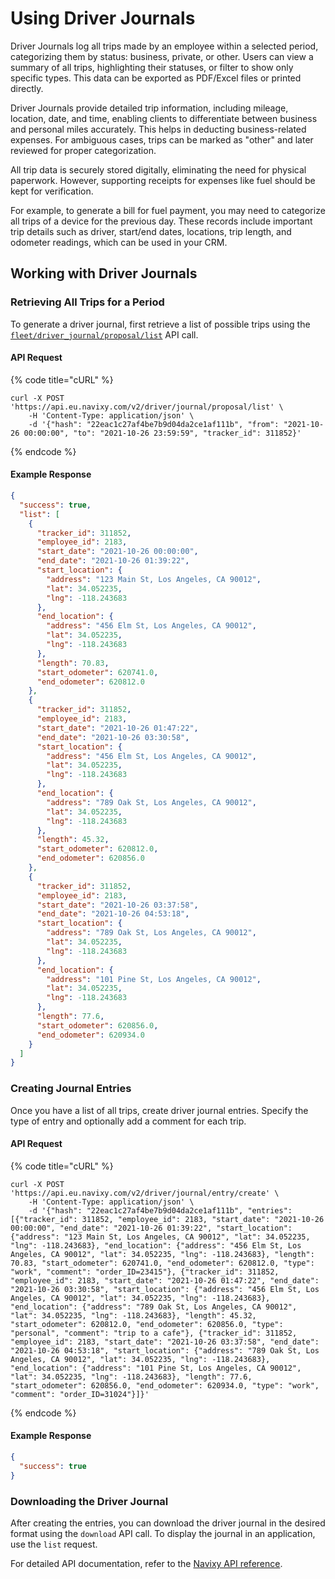 # Using Driver Journals

Driver Journals log all trips made by an employee within a selected period, categorizing them by status: business, private, or other. Users can view a summary of all trips, highlighting their statuses, or filter to show only specific types. This data can be exported as PDF/Excel files or printed directly.

Driver Journals provide detailed trip information, including mileage, location, date, and time, enabling clients to differentiate between business and personal miles accurately. This helps in deducting business-related expenses. For ambiguous cases, trips can be marked as "other" and later reviewed for proper categorization.

All trip data is securely stored digitally, eliminating the need for physical paperwork. However, supporting receipts for expenses like fuel should be kept for verification.

For example, to generate a bill for fuel payment, you may need to categorize all trips of a device for the previous day. These records include important trip details such as driver, start/end dates, locations, trip length, and odometer readings, which can be used in your CRM.

## Working with Driver Journals

### Retrieving All Trips for a Period

To generate a driver journal, first retrieve a list of possible trips using the [`fleet/driver_journal/proposal/list`](../../resources/fleet/driver_journal/proposal.md#list) API call.

#### API Request

{% code title="cURL" %}
```shell
curl -X POST 'https://api.eu.navixy.com/v2/driver/journal/proposal/list' \
    -H 'Content-Type: application/json' \
    -d '{"hash": "22eac1c27af4be7b9d04da2ce1af111b", "from": "2021-10-26 00:00:00", "to": "2021-10-26 23:59:59", "tracker_id": 311852}'
```
{% endcode %}

#### Example Response

```json
{
  "success": true,
  "list": [
    {
      "tracker_id": 311852,
      "employee_id": 2183,
      "start_date": "2021-10-26 00:00:00",
      "end_date": "2021-10-26 01:39:22",
      "start_location": {
        "address": "123 Main St, Los Angeles, CA 90012",
        "lat": 34.052235,
        "lng": -118.243683
      },
      "end_location": {
        "address": "456 Elm St, Los Angeles, CA 90012",
        "lat": 34.052235,
        "lng": -118.243683
      },
      "length": 70.83,
      "start_odometer": 620741.0,
      "end_odometer": 620812.0
    },
    {
      "tracker_id": 311852,
      "employee_id": 2183,
      "start_date": "2021-10-26 01:47:22",
      "end_date": "2021-10-26 03:30:58",
      "start_location": {
        "address": "456 Elm St, Los Angeles, CA 90012",
        "lat": 34.052235,
        "lng": -118.243683
      },
      "end_location": {
        "address": "789 Oak St, Los Angeles, CA 90012",
        "lat": 34.052235,
        "lng": -118.243683
      },
      "length": 45.32,
      "start_odometer": 620812.0,
      "end_odometer": 620856.0
    },
    {
      "tracker_id": 311852,
      "employee_id": 2183,
      "start_date": "2021-10-26 03:37:58",
      "end_date": "2021-10-26 04:53:18",
      "start_location": {
        "address": "789 Oak St, Los Angeles, CA 90012",
        "lat": 34.052235,
        "lng": -118.243683
      },
      "end_location": {
        "address": "101 Pine St, Los Angeles, CA 90012",
        "lat": 34.052235,
        "lng": -118.243683
      },
      "length": 77.6,
      "start_odometer": 620856.0,
      "end_odometer": 620934.0
    }
  ]
}
```

### Creating Journal Entries

Once you have a list of all trips, create driver journal entries. Specify the type of entry and optionally add a comment for each trip.

#### API Request

{% code title="cURL" %}
```shell
curl -X POST 'https://api.eu.navixy.com/v2/driver/journal/entry/create' \
    -H 'Content-Type: application/json' \
    -d '{"hash": "22eac1c27af4be7b9d04da2ce1af111b", "entries": [{"tracker_id": 311852, "employee_id": 2183, "start_date": "2021-10-26 00:00:00", "end_date": "2021-10-26 01:39:22", "start_location": {"address": "123 Main St, Los Angeles, CA 90012", "lat": 34.052235, "lng": -118.243683}, "end_location": {"address": "456 Elm St, Los Angeles, CA 90012", "lat": 34.052235, "lng": -118.243683}, "length": 70.83, "start_odometer": 620741.0, "end_odometer": 620812.0, "type": "work", "comment": "order_ID=23415"}, {"tracker_id": 311852, "employee_id": 2183, "start_date": "2021-10-26 01:47:22", "end_date": "2021-10-26 03:30:58", "start_location": {"address": "456 Elm St, Los Angeles, CA 90012", "lat": 34.052235, "lng": -118.243683}, "end_location": {"address": "789 Oak St, Los Angeles, CA 90012", "lat": 34.052235, "lng": -118.243683}, "length": 45.32, "start_odometer": 620812.0, "end_odometer": 620856.0, "type": "personal", "comment": "trip to a cafe"}, {"tracker_id": 311852, "employee_id": 2183, "start_date": "2021-10-26 03:37:58", "end_date": "2021-10-26 04:53:18", "start_location": {"address": "789 Oak St, Los Angeles, CA 90012", "lat": 34.052235, "lng": -118.243683}, "end_location": {"address": "101 Pine St, Los Angeles, CA 90012", "lat": 34.052235, "lng": -118.243683}, "length": 77.6, "start_odometer": 620856.0, "end_odometer": 620934.0, "type": "work", "comment": "order_ID=31024"}]}'
```
{% endcode %}

#### Example Response

```json
{
  "success": true
}
```

### Downloading the Driver Journal

After creating the entries, you can download the driver journal in the desired format using the `download` API call. To display the journal in an application, use the `list` request.

For detailed API documentation, refer to the [Navixy API reference](../../resources/fleet/driver_journal/entry.md).

